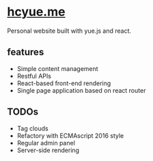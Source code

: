 # [hcyue.me](http://old.hcyue.me/)

Personal website built with yue.js and react.

## features
- Simple content management
- Restful APIs
- React-based front-end rendering
- Single page application based on react router

## TODOs
- Tag clouds
- Refactory with ECMAscript 2016 style
- Regular admin panel
- Server-side rendering
